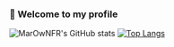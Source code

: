 ### 👋 Welcome to my profile 

![MarOwNFR's GitHub stats](https://github-readme-stats.vercel.app/api?username=MarOwNFR&count_private=true&show_icons=true&theme=Gradient&include_all_commits=true&hide_title=true&locale=fr)
[![Top Langs](https://github-readme-stats.vercel.app/api/top-langs/?username=MarOwNFR&layout=compact&hide_title=true&count_private=true&include_all_commits=true&locale=fr&theme=Gradient)](https://github.com/anuraghazra/github-readme-stats)
